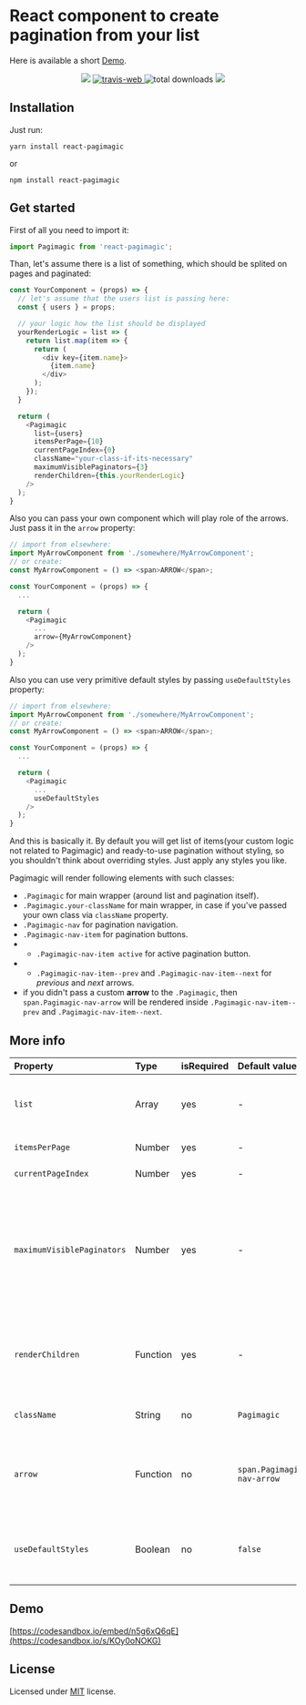 # React component to create **pagination** from your list

Here is available a short [Demo](https://codesandbox.io/s/KOy0oNOKG).

<p align="center">
  <a href="https://www.npmjs.com/package/react-pagimagic" target="_blank"><img src="https://img.shields.io/npm/v/react-pagimagic.svg"></a>
  <a href="https://travis-ci.org/ivanzusko/react-pagimagic" target="_blank">
    <img src="https://travis-ci.org/ivanzusko/react-pagimagic.svg?branch=master" alt="travis-web"/>
  </a>
  <img src="https://img.shields.io/npm/dt/react-pagimagic.svg" alt="total downloads" />
  <a href="https://opensource.org/licenses/MIT" target="_blank"><img src="https://img.shields.io/npm/l/react-pagimagic.svg"></a>
</p>

## Installation

Just run:

```
yarn install react-pagimagic
```

or

```
npm install react-pagimagic
```

## Get started

First of all you need to import it:
```javascript
import Pagimagic from 'react-pagimagic';
```

Than, let's assume there is a list of something, which should be splited on pages and paginated:
```javascript
const YourComponent = (props) => {
  // let's assume that the users list is passing here:
  const { users } = props;

  // your logic how the list should be displayed
  yourRenderLogic = list => {
    return list.map(item => {
      return (
        <div key={item.name}>
          {item.name}
        </div>
      );
    });
  }

  return (
    <Pagimagic
      list={users}
      itemsPerPage={10}
      currentPageIndex={0}
      className="your-class-if-its-necessary"
      maximumVisiblePaginators={3}
      renderChildren={this.yourRenderLogic}
    />
  );
}
```

Also you can pass your own component which will play role of the arrows. Just pass it in the `arrow` property:

```javascript
// import from elsewhere:
import MyArrowComponent from './somewhere/MyArrowComponent';
// or create:
const MyArrowComponent = () => <span>ARROW</span>;

const YourComponent = (props) => {
  ...

  return (
    <Pagimagic
      ...
      arrow={MyArrowComponent}
    />
  );
}
```

Also you can use very primitive default styles by passing `useDefaultStyles` property:

```javascript
// import from elsewhere:
import MyArrowComponent from './somewhere/MyArrowComponent';
// or create:
const MyArrowComponent = () => <span>ARROW</span>;

const YourComponent = (props) => {
  ...

  return (
    <Pagimagic
      ...
      useDefaultStyles
    />
  );
}
```

And this is basically it. By default you will get list of items(your custom logic not related to Pagimagic) and ready-to-use pagination without styling, so you shouldn't think about overriding styles. Just apply any styles you like.

Pagimagic will render following elements with such classes:
- `.Pagimagic` for main wrapper (around list and pagination itself).
- `.Pagimagic.your-className` for main wrapper, in case if you've passed your own class via `className` property.
- `.Pagimagic-nav` for pagination navigation.
- `.Pagimagic-nav-item` for pagination buttons.
- - `.Pagimagic-nav-item active` for active pagination button.
- - `.Pagimagic-nav-item--prev` and `.Pagimagic-nav-item--next` for _previous_ and _next_ arrows.
- if you didn't pass a custom **arrow** to the `.Pagimagic`, then `span.Pagimagic-nav-arrow` will be rendered inside `.Pagimagic-nav-item--prev` and `.Pagimagic-nav-item--next`.

## More info
Property | Type | isRequired | Default value | Description
:---|:---|:---|:---|:---
`list` | Array<any> | yes | - | You need to pass an array with elements, so Pagimagic will know, how many pages and pagination buttons build.
`itemsPerPage` | Number | yes | - | How many elements will be shown on one page.
`currentPageIndex` | Number | yes | - | Index of the page which is shown initialy.
`maximumVisiblePaginators` | Number | yes | - | How many pagination buttons should be displayed. **E.g.:** there are 10 pages, and `maximumVisiblePaginators` is set to 3, so there will be shown only 3 pagination buttons + arrow prev and arrow next, and 7 pagination buttons will be hidden.
`renderChildren` | Function | yes | - | The way how your list should be build. `Pagimagic` will display your list acording to your logic, and will handle only pagination computation and creation.
`className` | String | no | `Pagimagic` | If you want to have aditionaly your className.
`arrow` | Function | no | `span.Pagimagic-nav-arrow` | By default the `span` will be rendered inside the `div.Pagimagic-nav-item--prev` and `div.Pagimagic-nav-item--prev` with text **prev** and **next** respectively.
`useDefaultStyles` | Boolean | no | `false` | You can use very basic default styles by passing `useDefaultStyles` property. Without passing this prop you will get naked pagination. 

## Demo
[https://codesandbox.io/embed/n5g6xQ6qE](https://codesandbox.io/s/KOy0oNOKG)

## License
Licensed under [MIT](https://opensource.org/licenses/MIT) license.

